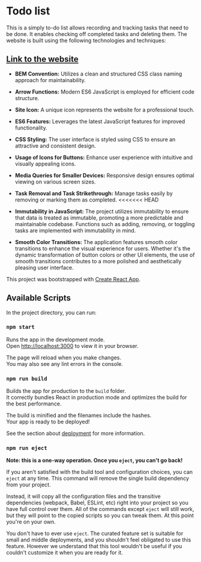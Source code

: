 # Todo list

This is a simply to-do list allows recording and tracking tasks that need to be done. It enables checking off completed tasks and deleting them. The website is built using the following technologies and techniques:

## [Link to the website](https://cspy-99.github.io/todos-list-react/)

- **BEM Convention:** Utilizes a clean and structured CSS class naming approach for maintainability.

- **Arrow Functions:** Modern ES6 JavaScript is employed for efficient code structure.

- **Site Icon:** A unique icon represents the website for a professional touch.

- **ES6 Features:** Leverages the latest JavaScript features for improved functionality.

- **CSS Styling:** The user interface is styled using CSS to ensure an attractive and consistent design.

- **Usage of Icons for Buttons:** Enhance user experience with intuitive and visually appealing icons.

- **Media Queries for Smaller Devices:** Responsive design ensures optimal viewing on various screen sizes.

- **Task Removal and Task Strikethrough:** Manage tasks easily by removing or marking them as completed.
<<<<<<< HEAD

 - **Immutability in JavaScript:** The project utilizes immutability to ensure that data is treated as immutable, promoting a more predictable and maintainable codebase. Functions such as adding, removing, or toggling tasks are implemented with immutability in mind.

- **Smooth Color Transitions:** The application features smooth color transitions to enhance the visual experience for users. Whether it's the dynamic transformation of button colors or other UI elements, the use of smooth transitions contributes to a more polished and aesthetically pleasing user interface.

This project was bootstrapped with [Create React App](https://github.com/facebook/create-react-app).

## Available Scripts

In the project directory, you can run:

### `npm start`

Runs the app in the development mode.\
Open [http://localhost:3000](http://localhost:3000) to view it in your browser.

The page will reload when you make changes.\
You may also see any lint errors in the console.

### `npm run build`

Builds the app for production to the `build` folder.\
It correctly bundles React in production mode and optimizes the build for the best performance.

The build is minified and the filenames include the hashes.\
Your app is ready to be deployed!

See the section about [deployment](https://facebook.github.io/create-react-app/docs/deployment) for more information.

### `npm run eject`

**Note: this is a one-way operation. Once you `eject`, you can't go back!**

If you aren't satisfied with the build tool and configuration choices, you can `eject` at any time. This command will remove the single build dependency from your project.

Instead, it will copy all the configuration files and the transitive dependencies (webpack, Babel, ESLint, etc) right into your project so you have full control over them. All of the commands except `eject` will still work, but they will point to the copied scripts so you can tweak them. At this point you're on your own.

You don't have to ever use `eject`. The curated feature set is suitable for small and middle deployments, and you shouldn't feel obligated to use this feature. However we understand that this tool wouldn't be useful if you couldn't customize it when you are ready for it.
